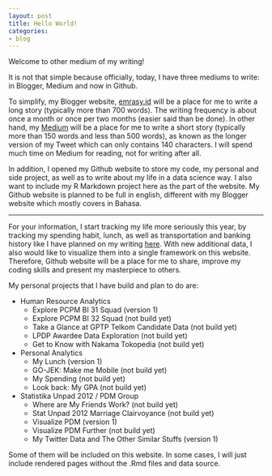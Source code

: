 ```yaml
---
layout: post
title: Hello World!
categories:
- blog
---
```



Welcome to other medium of my writing!

It is not that simple because officially, today, I have three mediums to write: in Blogger, Medium and now in Github. 

To simplify, my Blogger website, [emrasy.id](http://www.emrasy.id) will be a place for me to write a long story (typically more than 700 words). The writing frequency is about once a month or once per two months (easier said than be done). In other hand, my [Medium](https://medium.com/@rasyidstat) will be a place for me to write a short story (typically more than 150 words and less than 500 words), as known as the longer version of my Tweet which can only contains 140 characters. I will spend much time on Medium for reading, not for writing after all. 

In addition, I opened my Github website to store my code, my personal and side project, as well as to write about my life in a data science way. I also want to include my R Markdown project here as the part of the website. My Github website is planned to be full in english, different with my Blogger website which mostly covers in Bahasa. 

---

For your information, I start tracking my life more seriously this year, by tracking my spending habit, lunch, as well as transportation and banking history like I have planned on my writing [here](http://www.emrasy.id/2017/02/garap-data-pribadi-di-tahun-2017.html). With new additional data, I also would like to visualize them into a single framework on this website. Therefore, Github website will be a place for me to share, improve my coding skills and present my masterpiece to others.

My personal projects that I have build and plan to do are:	

* Human Resource Analytics
	* Explore PCPM BI 31 Squad (version 1)
	* Explore PCPM BI 32 Squad (not build yet)
	* Take a Glance at GPTP Telkom Candidate Data (not build yet)
	* LPDP Awardee Data Exploration (not build yet)
	* Get to Know with Nakama Tokopedia (not build yet)
* Personal Analytics
	* My Lunch (version 1)
	* GO-JEK: Make me Mobile (not build yet)
	* My Spending (not build yet)
	* Look back: My GPA (not build yet)
* Statistika Unpad 2012 / PDM Group
	* Where are My Friends Work? (not build yet)
	* Stat Unpad 2012 Marriage Clairvoyance (not build yet)
	* Visualize PDM (version 1)
	* Visualize PDM Further (not build yet)
	* My Twitter Data and The Other Similar Stuffs (version 1)


Some of them will be included on this website. In some cases, I will just include rendered pages without the .Rmd files and data source.

